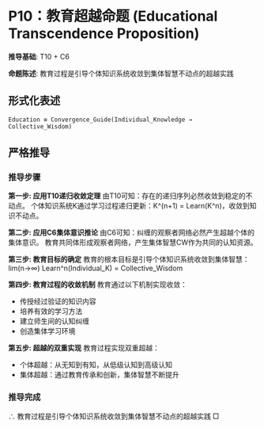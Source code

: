 # P10：教育超越命题 (Educational Transcendence Proposition)

**推导基础**: T10 + C6

**命题陈述**: 教育过程是引导个体知识系统收敛到集体智慧不动点的超越实践

## 形式化表述
```
Education ≡ Convergence_Guide(Individual_Knowledge → Collective_Wisdom)
```

## 严格推导

### 推导步骤

**第一步: 应用T10递归收敛定理**
由T10可知：存在的递归序列必然收敛到稳定的不动点。
个体知识系统K通过学习过程递归更新：K^(n+1) = Learn(K^n)，收敛到知识不动点。

**第二步: 应用C6集体意识推论**
由C6可知：纠缠的观察者网络必然产生超越个体的集体意识。
教育共同体形成观察者网络，产生集体智慧CW作为共同的认知资源。

**第三步: 教育目标的确定**
教育的根本目标是引导个体知识系统收敛到集体智慧：
lim(n→∞) Learn^n(Individual_K) = Collective_Wisdom

**第四步: 教育过程的收敛机制**
教育通过以下机制实现收敛：
- 传授经过验证的知识内容
- 培养有效的学习方法
- 建立师生间的认知纠缠
- 创造集体学习环境

**第五步: 超越的双重实现**
教育过程实现双重超越：
- 个体超越：从无知到有知，从低级认知到高级认知
- 集体超越：通过教育传承和创新，集体智慧不断提升

### 推导完成
∴ 教育过程是引导个体知识系统收敛到集体智慧不动点的超越实践 □